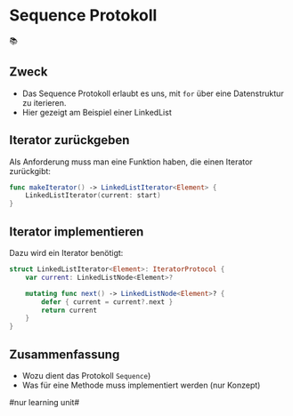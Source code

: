 # Sequence Protokoll
📚

## Zweck
- Das Sequence Protokoll erlaubt es uns, mit `for` über eine Datenstruktur zu iterieren.
- Hier gezeigt am Beispiel einer LinkedList

## Iterator zurückgeben
Als Anforderung muss man eine Funktion haben, die einen Iterator zurückgibt:

```swift
func makeIterator() -> LinkedListIterator<Element> {
    LinkedListIterator(current: start)
}
```

## Iterator implementieren
Dazu wird ein Iterator benötigt:

```swift
struct LinkedListIterator<Element>: IteratorProtocol {
    var current: LinkedListNode<Element>?

    mutating func next() -> LinkedListNode<Element>? {
        defer { current = current?.next }
        return current
    }
}
```

## Zusammenfassung
- Wozu dient das Protokoll `Sequence`)
- Was für eine Methode muss implementiert werden (nur Konzept)


#nur learning unit#